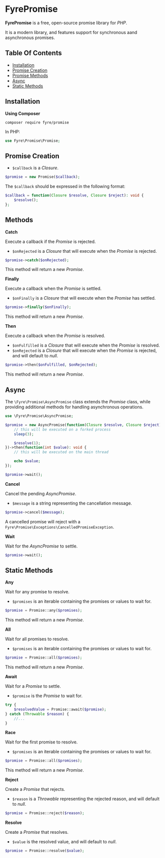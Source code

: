 # FyrePromise

**FyrePromise** is a free, open-source promise library for *PHP*.

It is a modern library, and features support for synchronous aand asynchronous promises.


## Table Of Contents
- [Installation](#installation)
- [Promise Creation](#promise-creation)
- [Promise Methods](#promise-methods)
- [Async](#async)
- [Static Methods](#static-methods)



## Installation

**Using Composer**

```
composer require fyre/promise
```

In PHP:

```php
use Fyre\Promise\Promise;
```


## Promise Creation

- `$callback` is a *Closure*.

```php
$promise = new Promise($callback);
```

The `$callback` should be expressed in the following format:

```php
$callback = function(Closure $resolve, Closure $reject): void {
    $resolve();
};
```


## Methods

**Catch**

Execute a callback if the *Promise* is rejected.

- `$onRejected` is a *Closure* that will execute when the *Promise* is rejected.

```php
$promise->catch($onRejected);
```

This method will return a new *Promise*.

**Finally**

Execute a callback when the *Promise* is settled.

- `$onFinally` is a *Closure* that will execute when the *Promise* has settled.

```php
$promise->finally($onFinally);
```

This method will return a new *Promise*.

**Then**

Execute a callback when the *Promise* is resolved.

- `$onFulfilled` is a *Closure* that will execute when the *Promise* is resolved.
- `$onRejected` is a *Closure* that will execute when the *Promise* is rejected, and will default to *null*.

```php
$promise->then($onFulfilled, $onRejected);
```

This method will return a new *Promise*.

## Async

The `\Fyre\Promise\AsyncPromise` class extends the *Promise* class, while providing additional methods for handling asynchronous operations.

```php
use \Fyre\Promise\AsyncPromise;

$promise = new AsyncPromise(function(Closure $resolve, Closure $reject): void {
    // this will be executed on a forked process
    sleep(3);

    $resolve(1);
})->then(function(int $value): void {
    // this will be executed on the main thread

    echo $value;
});

$promise->wait();
```

**Cancel**

Cancel the pending *AsyncPromise*.

- `$message` is a string representing the cancellation message.

```php
$promise->cancel($message);
```

A cancelled promise will reject with a `Fyre\Promise\Exceptions\CancelledPromiseException`.

**Wait**

Wait for the *AsyncPromise* to settle.

```php
$promise->wait();
```


## Static Methods

**Any**

Wait for any promise to resolve.

- `$promises` is an iterable containing the promises or values to wait for.

```php
$promise = Promise::any($promises);
```

This method will return a new *Promise*.

**All**

Wait for all promises to resolve.

- `$promises` is an iterable containing the promises or values to wait for.

```php
$promise = Promise::all($promises);
```

This method will return a new *Promise*.

**Await**

Wait for a *Promise* to settle.

- `$promise` is the *Promise* to wait for.

```php
try {
    $resolvedValue = Promise::await($promise);
} catch (Throwable $reason) {
    //...
}
```

**Race**

Wait for the first promise to resolve.

- `$promises` is an iterable containing the promises or values to wait for.

```php
$promise = Promise::all($promises);
```

This method will return a new *Promise*.

**Reject**

Create a *Promise* that rejects.

- `$reason` is a *Throwable* representing the rejected reason, and will default to *null*.

```php
$promise = Promise::reject($reason);
```

**Resolve**

Create a *Promise* that resolves.

- `$value` is the resolved value, and will default to *null*.

```php
$promise = Promise::resolve($value);
```
